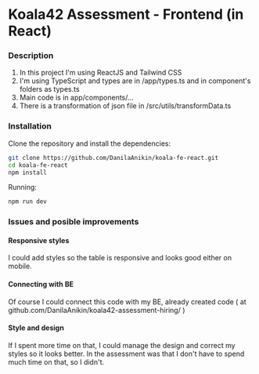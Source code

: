 # Koala42 Assessment - Frontend (in React)

### Description
1) In this project I'm using ReactJS and Tailwind CSS
2) I'm using TypeScript and types are in /app/types.ts and in component's folders as types.ts
3) Main code is in app/components/...
4) There is a transformation of json file in /src/utils/transformData.ts

### Installation
Clone the repository and install the dependencies:

```bash
git clone https://github.com/DanilaAnikin/koala-fe-react.git
cd koala-fe-react
npm install
```

Running:
```bash
npm run dev
```

### Issues and posible improvements
#### Responsive styles
I could add styles so the table is responsive and looks good either on mobile.

#### Connecting with BE
Of course I could connect this code with my BE, already created code ( at github.com/DanilaAnikin/koala42-assessment-hiring/ )

#### Style and design
If I spent more time on that, I could manage the design and correct my styles so it looks better. 
In the assessment was that I don't have to spend much time on that, so I didn't.

